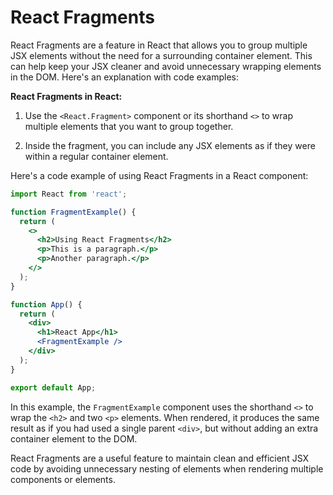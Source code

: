 # React Fragments

React Fragments are a feature in React that allows you to group multiple JSX elements without the need for a surrounding container element. This can help keep your JSX cleaner and avoid unnecessary wrapping elements in the DOM. Here's an explanation with code examples:

**React Fragments in React:**

1. Use the `<React.Fragment>` component or its shorthand `<>` to wrap multiple elements that you want to group together.

2. Inside the fragment, you can include any JSX elements as if they were within a regular container element.

Here's a code example of using React Fragments in a React component:

```jsx
import React from 'react';

function FragmentExample() {
  return (
    <>
      <h2>Using React Fragments</h2>
      <p>This is a paragraph.</p>
      <p>Another paragraph.</p>
    </>
  );
}

function App() {
  return (
    <div>
      <h1>React App</h1>
      <FragmentExample />
    </div>
  );
}

export default App;
```

In this example, the `FragmentExample` component uses the shorthand `<>` to wrap the `<h2>` and two `<p>` elements. When rendered, it produces the same result as if you had used a single parent `<div>`, but without adding an extra container element to the DOM.

React Fragments are a useful feature to maintain clean and efficient JSX code by avoiding unnecessary nesting of elements when rendering multiple components or elements.